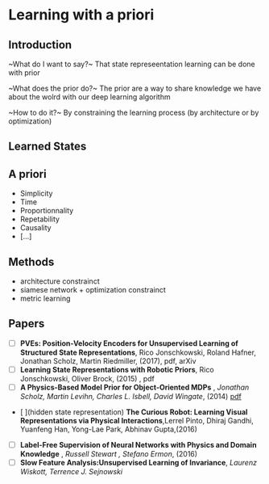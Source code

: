 
# Learning with a priori

## Introduction

~What do I want to say?~
That state represeentation learning can be done with prior

~What does the prior do?~
The prior are a way to share knowledge we have about the wolrd with our deep learning algorithm

~How to do it?~
By constraining the learning process (by architecture or by optimization)

## Learned States

## A priori

- Simplicity
- Time
- Proportionnality
- Repetability
- Causality
- [...]

## Methods

- architecture constrainct
- siamese network + optimization constrainct
- metric learning

## Papers

- [ ] **PVEs: Position-Velocity Encoders for Unsupervised Learning of Structured State Representations**, Rico Jonschkowski, Roland Hafner, Jonathan Scholz, Martin Riedmiller, (2017), pdf, arXiv
- [ ] **Learning State Representations with Robotic Priors**, Rico Jonschkowski, Oliver Brock, (2015) , pdf <br>
- [ ] **A Physics-Based Model Prior for Object-Oriented MDPs** , *Jonathan Scholz, Martin Levihn, Charles L. Isbell, David Wingate*, (2014) [pdf](http://proceedings.mlr.press/v32/scholz14.pdf)  <br>
- [ ](hidden state representation) **The Curious Robot: Learning Visual Representations via Physical Interactions**,Lerrel Pinto, Dhiraj Gandhi, Yuanfeng Han, Yong-Lae Park, Abhinav Gupta,(2016) <br>
- [ ] **Label-Free Supervision of Neural Networks with Physics and Domain Knowledge** , *Russell Stewart , Stefano Ermon*, (2016) <br>
- [ ] **Slow Feature Analysis:Unsupervised Learning of Invariance**, *Laurenz Wiskott, Terrence J. Sejnowski*

